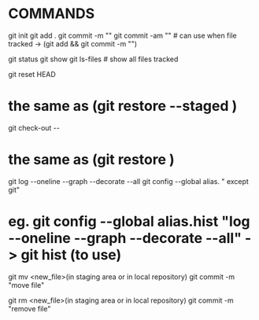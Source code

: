 # COMMANDS

git init <file>
git add .
git commit -m ""
git commit -am "" # can use when file tracked -> (git add <file> && git commit -m "")

git status
git show
git ls-files # show all files tracked

git reset HEAD <file>

# the same as (git restore --staged <file>)

git check-out -- <file>

# the same as (git restore <file>)

git log --oneline --graph --decorate --all
git config --global alias.<name> "<command> except git"

# eg. git config --global alias.hist "log --oneline --graph --decorate --all" -> git hist (to use)

git mv <file> <new_file>(in staging area or in local repository)
git commit -m "move file"

git rm <file> <new_file>(in staging area or in local repository)
git commit -m "remove file"
